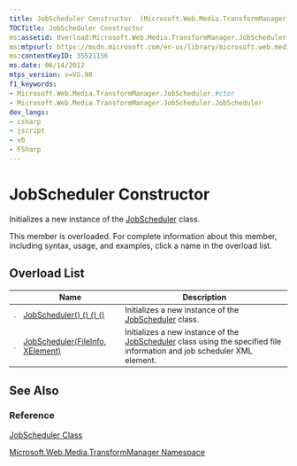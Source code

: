 ```yaml
---
title: JobScheduler Constructor  (Microsoft.Web.Media.TransformManager)
TOCTitle: JobScheduler Constructor
ms:assetid: Overload:Microsoft.Web.Media.TransformManager.JobScheduler.#ctor
ms:mtpsurl: https://msdn.microsoft.com/en-us/library/microsoft.web.media.transformmanager.jobscheduler.jobscheduler(v=VS.90)
ms:contentKeyID: 35521156
ms.date: 06/14/2012
mtps_version: v=VS.90
f1_keywords:
- Microsoft.Web.Media.TransformManager.JobScheduler.#ctor
- Microsoft.Web.Media.TransformManager.JobScheduler.JobScheduler
dev_langs:
- csharp
- jscript
- vb
- FSharp
---
```


# JobScheduler Constructor

Initializes a new instance of the [JobScheduler](jobscheduler-class-microsoft-web-media-transformmanager.md) class.

This member is overloaded. For complete information about this member, including syntax, usage, and examples, click a name in the overload list.

## Overload List

||Name|Description|
|--- |--- |--- |
|![Public method](images/Hh125771.pubmethod(en-us,VS.90).gif "Public method")|[JobScheduler() () () ()](jobscheduler-constructor-microsoft-web-media-transformmanager_1.md)|Initializes a new instance of the [JobScheduler](jobscheduler-class-microsoft-web-media-transformmanager.md) class.|
|![Public method](images/Hh125771.pubmethod(en-us,VS.90).gif "Public method")|[JobScheduler(FileInfo, XElement)](jobscheduler-constructor-fileinfo-xelement-microsoft-web-media-transformmanager.md)|Initializes a new instance of the [JobScheduler](jobscheduler-class-microsoft-web-media-transformmanager.md) class using the specified file information and job scheduler XML element.|


## See Also

### Reference

[JobScheduler Class](jobscheduler-class-microsoft-web-media-transformmanager.md)

[Microsoft.Web.Media.TransformManager Namespace](microsoft-web-media-transformmanager-namespace.md)


